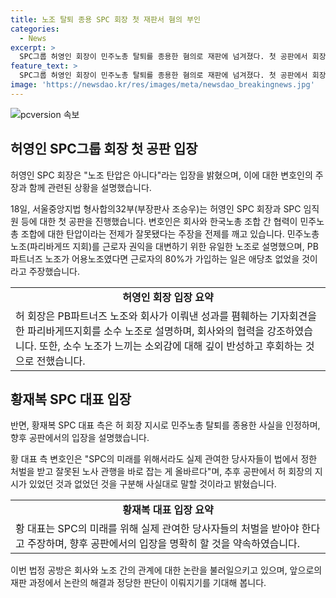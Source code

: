 ```yaml
---
title: 노조 탈퇴 종용 SPC 회장 첫 재판서 혐의 부인
categories:
  - News
excerpt: >
  SPC그룹 허영인 회장이 민주노총 탈퇴를 종용한 혐의로 재판에 넘겨졌다. 첫 공판에서 회장은 노조 탄압은 아니다라 주장했고, 대표는 허 회장 지시를 따랐다고 인정했다. 변호인은 PB파트너즈 노조가 어용노조였다는 주장과 함께 소수 노조인 파리바게뜨지회의 행동을 언급했다. 반면 황 대표는 지시를 따랐음을 인정하며 깊이 반성한다고 밝혔다. 이들은 570명에게 탈퇴를 종용하거나 불이익을 주는 혐의로 기소되었으며, 추가 혐의도 받고 있다.
feature_text: >
  SPC그룹 허영인 회장이 민주노총 탈퇴를 종용한 혐의로 재판에 넘겨졌다. 첫 공판에서 회장은 노조 탄압은 아니다라 주장했고, 대표는 허 회장 지시를 따랐다고 인정했다. 변호인은 PB파트너즈 노조가 어용노조였다는 주장과 함께 소수 노조인 파리바게뜨지회의 행동을 언급했다. 반면 황 대표는 지시를 따랐음을 인정하며 깊이 반성한다고 밝혔다. 이들은 570명에게 탈퇴를 종용하거나 불이익을 주는 혐의로 기소되었으며, 추가 혐의도 받고 있다.
image: 'https://newsdao.kr/res/images/meta/newsdao_breakingnews.jpg'
---
```


<p><img src="https://newsdao.kr/res/images/meta/newsdao_breakingnews.jpg" alt="pcversion 속보" /></p>

<h2 data-ke-size="size26">허영인 SPC그룹 회장 첫 공판 입장</h2>

<p>허영인 SPC 회장은 "노조 탄압은 아니다"라는 입장을 밝혔으며, 이에 대한 변호인의 주장과 함께 관련된 상황을 설명했습니다.</p>

<p data-ke-size="size16">18일, 서울중앙지법 형사합의32부(부장판사 조승우)는 허영인 SPC 회장과 SPC 임직원 등에 대한 첫 공판을 진행했습니다. 변호인은 회사와 한국노총 조합 간 협력이 민주노총 조합에 대한 탄압이라는 전제가 잘못됐다는 주장을 전제를 깨고 있습니다. 민주노총 노조(파리바게뜨 지회)를 근로자 권익을 대변하기 위한 유일한 노조로 설명했으며, PB파트너즈 노조가 어용노조였다면 근로자의 80%가 가입하는 일은 애당초 없었을 것이라고 주장했습니다.</p>

<table>
    <tr>
        <td style="text-align: center; height: 17px;"><b>허영인 회장 입장 요약</b></td>
    </tr>
    <tr>
        <td>허 회장은 PB파트너즈 노조와 회사가 이뤄낸 성과를 폄훼하는 기자회견을 한 파리바게뜨지회를 소수 노조로 설명하며, 회사와의 협력을 강조하였습니다. 또한, 소수 노조가 느끼는 소외감에 대해 깊이 반성하고 후회하는 것으로 전했습니다.</td>
    </tr>
</table>

<h2 data-ke-size="size26">황재복 SPC 대표 입장</h2>

<p>반면, 황재복 SPC 대표 측은 허 회장 지시로 민주노총 탈퇴를 종용한 사실을 인정하며, 향후 공판에서의 입장을 설명했습니다.</p>

<p data-ke-size="size16">황 대표 측 변호인은 "SPC의 미래를 위해서라도 실제 관여한 당사자들이 법에서 정한 처벌을 받고 잘못된 노사 관행을 바로 잡는 게 올바르다"며, 추후 공판에서 허 회장의 지시가 있었던 것과 없었던 것을 구분해 사실대로 말할 것이라고 밝혔습니다.</p>

<table>
    <tr>
        <td style="text-align: center; height: 17px;"><b>황재복 대표 입장 요약</b></td>
    </tr>
    <tr>
        <td>황 대표는 SPC의 미래를 위해 실제 관여한 당사자들의 처벌을 받아야 한다고 주장하며, 향후 공판에서의 입장을 명확히 할 것을 약속하였습니다.</td>
    </tr>
</table>

<p>이번 법정 공방은 회사와 노조 간의 관계에 대한 논란을 불러일으키고 있으며, 앞으로의 재판 과정에서 논란의 해결과 정당한 판단이 이뤄지기를 기대해 봅니다.</p>

